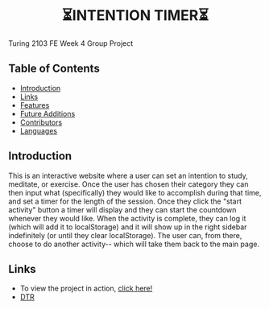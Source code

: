 <h1 align="center">⏳INTENTION TIMER⏳</h1>

Turing 2103 FE Week 4 Group Project  
## Table of Contents
* [Introduction](#introduction)
* [Links](#Links)
* [Features](#Features )
* [Future Additions](#Future-Additions)
* [Contributors](#contributors)
* [Languages](#Languages)

## Introduction
This is an interactive website where a user can set an intention to study, meditate, or exercise. Once the user has chosen their category they can then input what (specifically) they would like to accomplish during that time, and set a timer for the length of the session. Once they click the "start activity" button a timer will display and they can start the countdown whenever they would like. When the activity is complete, they can log it (which will add it to localStorage) and it will show up in the right sidebar indefinitely (or until they clear localStorage). The user can, from there, choose to do another activity-- which will take them back to the main page.
## Links  
- To view the project in action, [click here!](https://clairefields15.github.io/intention-timer-group/)
- [DTR](https://gist.github.com/clairefields15/89aee5130d8312666483b70ceb2c34f9)
